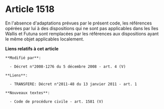 # Article 1518

En l'absence d'adaptations prévues par le présent code, les références opérées par lui à des dispositions qui ne sont pas
applicables dans les îles Wallis et Futuna sont remplacées par les références aux dispositions ayant le même objet
applicables localement.

**Liens relatifs à cet article**

	**Modifié par**:

	  - Décret n°2008-1276 du 5 décembre 2008 - art. 4 (V)

	**Liens**:

	  - TRANSFERE: Décret n°2011-48 du 13 janvier 2011 - art. 1

	**Nouveaux textes**:

	  - Code de procédure civile - art. 1581 (V)
